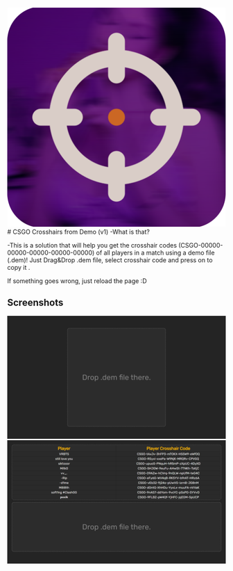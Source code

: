 ![Logo](source/images/logo.png)   # CSGO Crosshairs from Demo (v1)
-What is that?

-This is a solution that will help you get the crosshair codes (CSGO-00000-00000-00000-00000-00000) of all players in a match using a demo file (.dem)!
Just Drag&Drop .dem file, select crosshair code and press on to copy it .

If something goes wrong, just reload the page :D

 


## Screenshots  
![StartScreen](source/images/start-screen.png)  
![StartScreen](source/images/end-screen.png)  
